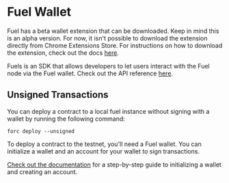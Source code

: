 # Fuel Wallet

Fuel has a beta wallet extension that can be downloaded. Keep in mind this is an alpha version. For now, it isn't possible to download the extension directly from Chrome Extensions Store. For instructions on how to download the extension, check out the docs [here](https://fuels-wallet.vercel.app/docs/install/#installing-extension).

Fuels is an SDK that allows developers to let users interact with the Fuel node via the Fuel wallet. Check out the API reference [here](https://fuels-wallet.vercel.app/docs/api/).

## Unsigned Transactions

You can deploy a contract to a local fuel instance without signing with a wallet by running the following command:

`forc deploy --unsigned`

To deploy a contract to the testnet, you'll need a Fuel wallet. You can initialize a wallet and an account for your wallet to sign transactions.

[Check out the documentation](https://github.com/FuelLabs/forc-wallet#forc-wallet) for a step-by-step guide to initializing a wallet and creating an account.
